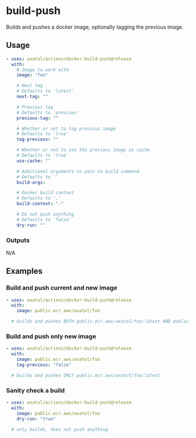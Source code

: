 # build-push

Builds and pushes a docker image, optionally tagging the previous image.

## Usage

```yaml
- uses: axatol/actions/docker-build-push@release
  with:
    # Image to work with
    image: "foo"

    # Next tag
    # Defaults to 'latest'
    next-tag: ""

    # Previous tag
    # Defaults to 'previous'
    previous-tag: ""

    # Whether or not to tag previous image
    # Defaults to 'true'
    tag-previous: ""

    # Whether or not to use the previous image as cache
    # Defaults to 'true'
    use-cache: ""

    # Additional arguments to pass to build command
    # Defaults to ''
    build-args:

    # Docker build context
    # Defaults to '.'
    build-context: "."

    # Do not push anything
    # Defaults to 'false'
    dry-run: ""
```

### Outputs

N/A

## Examples

### Build and push current and new image

```yaml
- uses: axatol/actions/docker-build-push@release
  with:
    image: public.ecr.aws/axatol/foo

  # builds and pushes BOTH public.ecr.aws/axatol/foo:latest AND public.ecr.aws/axatol/foo:previous
```

### Build and push only new image

```yaml
- uses: axatol/actions/docker-build-push@release
  with:
    image: public.ecr.aws/axatol/foo
    tag-previous: "false"

  # builds and pushes ONLY public.ecr.aws/axatol/foo:latest
```

### Sanity check a build

```yaml
- uses: axatol/actions/docker-build-push@release
  with:
    image: public.ecr.aws/axatol/foo
    dry-run: "true"

  # only builds, does not push anything
```
